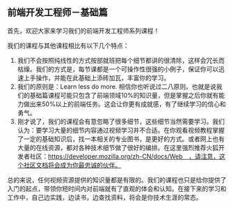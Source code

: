 ## 前端开发工程师－基础篇 ##

首先，欢迎大家来学习我们的前端开发工程师系列课程！

我们的课程与其他课程相比有以下几个特点：

1. 我们不会按照纯线性的方式按部就班把每个细节都讲的很清除，这样会冗长而枯燥。我们的方式是，每节课都是一个可操作性很强的小例子，保证你可以迅速上手操作，并能在此基础上添砖加瓦，丰富你的学习。
1. 我们的原则是：Learn less do more. 相信你也听说过二八原则。也就是说我们的基础篇课程可能只包含了前端领域10%的知识量，但是掌握之后你就有能力做出来50%以上的前端任务。这会让你更有成就感，有了继续学习的信心和勇气。
1. 刚才说了，我们的课程会有意忽略了很多细节，这些细节当然需要学习。我们认为：要学习大量的细节内容通过视频学习并不合适。在你观看视频教程掌握了一定的基础知识后，找一本相关的专业图书，是更好的方式。或者网上也有大量的在线资源，都对各种技术细节做了很好的编排。在这里强烈推荐火狐开发者社区：https://developer.mozilla.org/zh-CN/docs/Web　，请注意，这个社区文档将会成为你最忠诚的伙伴。

总的来说，任何视频资源提供的知识量都是有限的。我们的课程也只是给你提供了入门的起点，带领你短时间内对前端就有了直观的体会和认知。在接下来的学习和工作中，自己边实践，边读书，边查找资料，将会是你技术生涯的常态。